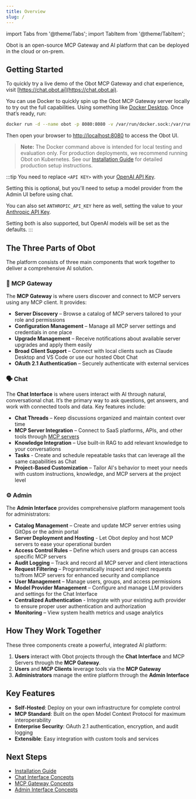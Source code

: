 ```yaml
---
title: Overview
slug: /
---
```

import Tabs from '@theme/Tabs';
import TabItem from '@theme/TabItem';

Obot is an open-source MCP Gateway and AI platform that can be deployed in the cloud or on-prem.

## Getting Started

To quickly try a live demo of the Obot MCP Gateway and chat experience, visit [https://chat.obot.ai](https://chat.obot.ai).

You can use Docker to quickly spin up the Obot MCP Gateway server locally to try out the full capabilities. Using something like [Docker Desktop](https://docs.docker.com/get-started/introduction/get-docker-desktop/). Once that’s ready, run:

```bash
docker run -d --name obot -p 8080:8080 -v /var/run/docker.sock:/var/run/docker.sock -e OPENAI_API_KEY=<API KEY> ghcr.io/obot-platform/obot:latest
```

Then open your browser to [http://localhost:8080](http://localhost:8080) to access the Obot UI.

> **Note:** The Docker command above is intended for local testing and evaluation only. For production deployments, we recommend running Obot on Kubernetes. See our [Installation Guide](/installation/general) for detailed production setup instructions.

:::tip
You need to replace `<API KEY>` with your [OpenAI API Key](https://platform.openai.com/api-keys).

Setting this is optional, but you'll need to setup a model provider from the Admin UI before using chat.

You can also set `ANTHROPIC_API_KEY` here as well, setting the value to your [Anthropic API Key](https://console.anthropic.com/settings/keys).

Setting both is also supported, but OpenAI models will be set as the defaults.
:::



## The Three Parts of Obot

The platform consists of three main components that work together to deliver a comprehensive AI solution.

### 🔌 MCP Gateway

The **MCP Gateway** is where users discover and connect to MCP servers using any MCP client. It provides:

- **Server Discovery** – Browse a catalog of MCP servers tailored to your role and permissions
- **Configuration Management** – Manage all MCP server settings and credentials in one place
- **Upgrade Management** – Receive notifications about available server upgrades and apply them easily
- **Broad Client Support** – Connect with local clients such as Claude Desktop and VS Code or use our hosted Obot Chat
- **OAuth 2.1 Authentication** – Securely authenticate with external services

### 🗣️ Chat

The **Chat Interface** is where users interact with AI through natural, conversational chat. It’s the primary way to ask questions, get answers, and work with connected tools and data. Key features include:

- **Chat Threads** – Keep discussions organized and maintain context over time
- **MCP Server Integration** – Connect to SaaS platforms, APIs, and other tools through [MCP servers](https://modelcontextprotocol.io)
- **Knowledge Integration** – Use built-in RAG to add relevant knowledge to your conversations
- **Tasks** - Create and schedule repeatable tasks that can leverage all the same capabilities as Chat
- **Project-Based Customization** – Tailor AI's behavior to meet your needs with custom instructions, knowledge, and MCP servers at the project level

### ⚙️ Admin

The **Admin Interface** provides comprehensive platform management tools for administrators:

- **Catalog Management** – Create and update MCP server entries using GitOps or the admin portal
- **Server Deployment and Hosting** - Let Obot deploy and host MCP servers to ease your operational burden
- **Access Control Rules** – Define which users and groups can access specific MCP servers
- **Audit Logging** – Track and record all MCP server and client interactions
- **Request Filtering** – Programmatically inspect and reject requests to/from MCP servers for enhanced security and compliance
- **User Management** – Manage users, groups, and access permissions
- **Model Provider Management** – Configure and manage LLM providers and settings for the Chat Interface
- **Centralized Authentication** - Integrate with your existing auth provider to ensure proper user authentication and authorization
- **Monitoring** – View system health metrics and usage analytics

## How They Work Together

These three components create a powerful, integrated AI platform:

1. **Users** interact with Obot projects through the **Chat Interface** and MCP Servers through the **MCP Gateway**.
2. **Users** and **MCP Clients** leverage tools via the **MCP Gateway**
3. **Administrators** manage the entire platform through the **Admin Interface**

## Key Features

- **Self-Hosted**: Deploy on your own infrastructure for complete control
- **MCP Standard**: Built on the open Model Context Protocol for maximum interoperability
- **Enterprise Security**: OAuth 2.1 authentication, encryption, and audit logging
- **Extensible**: Easy integration with custom tools and services

## Next Steps

- [Installation Guide](/installation/general)
- [Chat Interface Concepts](/concepts/chat/overview)
- [MCP Gateway Concepts](/concepts/mcp-gateway/overview)
- [Admin Interface Concepts](/concepts/admin/overview)
